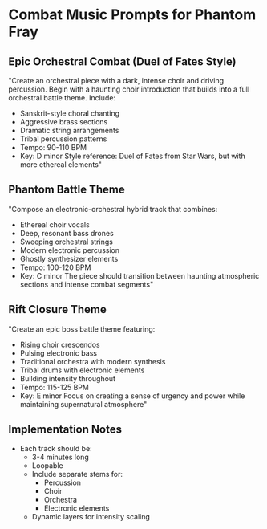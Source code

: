# Combat Music Prompts for Phantom Fray

## Epic Orchestral Combat (Duel of Fates Style)
"Create an orchestral piece with a dark, intense choir and driving percussion. Begin with a haunting choir introduction that builds into a full orchestral battle theme. Include:
- Sanskrit-style choral chanting
- Aggressive brass sections
- Dramatic string arrangements
- Tribal percussion patterns
- Tempo: 90-110 BPM
- Key: D minor
Style reference: Duel of Fates from Star Wars, but with more ethereal elements"

## Phantom Battle Theme
"Compose an electronic-orchestral hybrid track that combines:
- Ethereal choir vocals
- Deep, resonant bass drones
- Sweeping orchestral strings
- Modern electronic percussion
- Ghostly synthesizer elements
- Tempo: 100-120 BPM
- Key: C minor
The piece should transition between haunting atmospheric sections and intense combat segments"

## Rift Closure Theme
"Create an epic boss battle theme featuring:
- Rising choir crescendos
- Pulsing electronic bass
- Traditional orchestra with modern synthesis
- Tribal drums with electronic elements
- Building intensity throughout
- Tempo: 115-125 BPM
- Key: E minor
Focus on creating a sense of urgency and power while maintaining supernatural atmosphere"

## Implementation Notes
- Each track should be:
  - 3-4 minutes long
  - Loopable
  - Include separate stems for:
    - Percussion
    - Choir
    - Orchestra
    - Electronic elements
  - Dynamic layers for intensity scaling 
